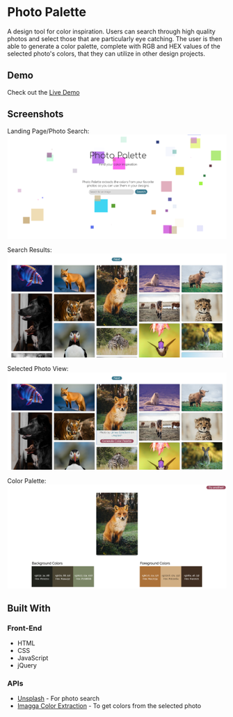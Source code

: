 # Photo Palette

A design tool for color inspiration. Users can search through high quality photos and select those that are particularly eye catching. The user is then able to generate a color palette, complete with RGB and HEX values of the selected photo's colors, that they can utilize in other design projects. 

## Demo
Check out the [Live Demo](https://jollendi91.github.io/photo-palette-generator/)

## Screenshots

Landing Page/Photo Search: 
![Photo Search](Screenshots/Photo-Palette-Main.png)


Search Results:
![Search Results](Screenshots/Photo-Palette-Results.png)


Selected Photo View:
![Selected Photo](Screenshots/Photo-Palette-Selected-Photo.png)


Color Palette:
![Color Palette](Screenshots/Photo-Palette-Color.png)


## Built With

### Front-End

- HTML
- CSS
- JavaScript
- jQuery

### APIs

- [Unsplash](https://unsplash.com/developers) - For photo search
- [Imagga Color Extraction](https://docs.imagga.com/#colors) - To get colors from the selected photo
